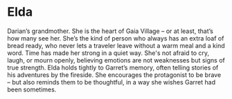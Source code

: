 # Elda
Darian’s grandmother. She is the heart of Gaia Village – or at least, that’s how many see her. She’s the kind of person who always has an extra loaf of bread ready, who never lets a traveler leave without a warm meal and a kind word. Time has made her strong in a quiet way. She's not afraid to cry, laugh, or mourn openly, believing emotions are not weaknesses but signs of true strength. Elda holds tightly to Garret’s memory, often telling stories of his adventures by the fireside. She encourages the protagonist to be brave – but also reminds them to be thoughtful, in a way she wishes Garret had been sometimes.